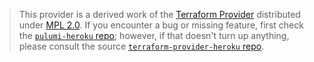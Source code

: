 > This provider is a derived work of the [Terraform Provider](https://github.com/heroku/terraform-provider-heroku)
> distributed under [MPL 2.0](https://www.mozilla.org/en-US/MPL/2.0/). If you encounter a bug or missing feature,
> first check the [`pulumi-heroku` repo](https://github.com/pulumiverse/pulumi-heroku/issues); however, if that doesn't turn up anything,
> please consult the source [`terraform-provider-heroku` repo](https://github.com/heroku/terraform-provider-heroku/issues).
